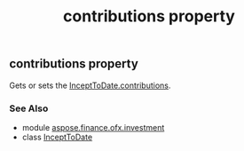 ﻿---
title: contributions property
second_title: Aspose.Finance for Python via .NET API References
description: 
type: docs
weight: 30
url: /python-net/aspose.finance.ofx.investment/incepttodate/contributions/
is_root: false
---

## contributions property


Gets or sets the [InceptToDate.contributions](/finance/python-net/aspose.finance.ofx.investment/incepttodate#contributions).

### See Also
* module [aspose.finance.ofx.investment](../../)
* class [InceptToDate](/finance/python-net/aspose.finance.ofx.investment/incepttodate)
